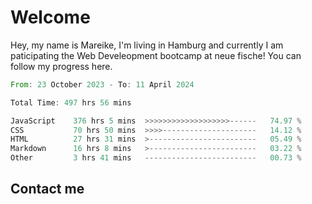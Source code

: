 # Welcome

Hey, my name is Mareike, I'm living in Hamburg and currently I am paticipating the Web Develeopment bootcamp at neue fische!
You can follow my progress here.

<!--START_SECTION:waka-->

```rust
From: 23 October 2023 - To: 11 April 2024

Total Time: 497 hrs 56 mins

JavaScript    376 hrs 5 mins  >>>>>>>>>>>>>>>>>>>------   74.97 %
CSS           70 hrs 50 mins  >>>>---------------------   14.12 %
HTML          27 hrs 31 mins  >------------------------   05.49 %
Markdown      16 hrs 8 mins   >------------------------   03.22 %
Other         3 hrs 41 mins   -------------------------   00.73 %
```

<!--END_SECTION:waka-->

## Contact me



